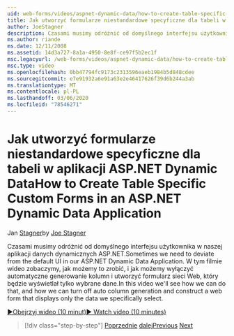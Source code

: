 ```yaml
---
uid: web-forms/videos/aspnet-dynamic-data/how-to-create-table-specific-custom-forms-in-an-aspnet-dynamic-data-application
title: Jak utworzyć formularze niestandardowe specyficzne dla tabeli w ASP.NET dynamicznej aplikacji danych | Microsoft Docs
author: JoeStagner
description: Czasami musimy odróżnić od domyślnego interfejsu użytkownika w naszej aplikacji danych dynamicznych ASP.NET. W tym filmie wideo zobaczymy, jak możemy to zrobić, i jak możemy ją wyłączyć...
ms.author: riande
ms.date: 12/11/2008
ms.assetid: 14d3a727-8a1a-4950-8e8f-ce97f5b2ec1f
msc.legacyurl: /web-forms/videos/aspnet-dynamic-data/how-to-create-table-specific-custom-forms-in-an-aspnet-dynamic-data-application
msc.type: video
ms.openlocfilehash: 0bb47794fc9173c2313596eaeb1984b5d848cdee
ms.sourcegitcommit: e7e91932a6e91a63e2e46417626f39d6b244a3ab
ms.translationtype: MT
ms.contentlocale: pl-PL
ms.lasthandoff: 03/06/2020
ms.locfileid: "78546271"
---
```

# <a name="how-to-create-table-specific-custom-forms-in-an-aspnet-dynamic-data-application"></a><span data-ttu-id="f6c7b-104">Jak utworzyć formularze niestandardowe specyficzne dla tabeli w aplikacji ASP.NET Dynamic Data</span><span class="sxs-lookup"><span data-stu-id="f6c7b-104">How to Create Table Specific Custom Forms in an ASP.NET Dynamic Data Application</span></span>

<span data-ttu-id="f6c7b-105">Jan [Stagner](https://github.com/JoeStagner)</span><span class="sxs-lookup"><span data-stu-id="f6c7b-105">by [Joe Stagner](https://github.com/JoeStagner)</span></span>

<span data-ttu-id="f6c7b-106">Czasami musimy odróżnić od domyślnego interfejsu użytkownika w naszej aplikacji danych dynamicznych ASP.NET.</span><span class="sxs-lookup"><span data-stu-id="f6c7b-106">Sometimes we need to deviate from the default UI in our ASP.NET Dynamic Data Application.</span></span> <span data-ttu-id="f6c7b-107">W tym filmie wideo zobaczymy, jak możemy to zrobić, i jak możemy wyłączyć automatyczne generowanie kolumn i utworzyć formularz sieci Web, który będzie wyświetlał tylko wybrane dane.</span><span class="sxs-lookup"><span data-stu-id="f6c7b-107">In this video we'll see how we can do that, and how we can turn off auto column generation and construct a web form that displays only the data we specifically select.</span></span>

[<span data-ttu-id="f6c7b-108">&#9654;Obejrzyj wideo (10 minut)</span><span class="sxs-lookup"><span data-stu-id="f6c7b-108">&#9654; Watch video (10 minutes)</span></span>](https://channel9.msdn.com/Blogs/ASP-NET-Site-Videos/how-to-create-table-specific-custom-forms-in-an-aspnet-dynamic-data-application)

> [!div class="step-by-step"]
> <span data-ttu-id="f6c7b-109">[Poprzednie](how-to-remove-columns-from-your-dynamicdata-data-grids.md)
> [dalej](aspnet-dynamic-data-custom-form-formatting.md)</span><span class="sxs-lookup"><span data-stu-id="f6c7b-109">[Previous](how-to-remove-columns-from-your-dynamicdata-data-grids.md)
[Next](aspnet-dynamic-data-custom-form-formatting.md)</span></span>
